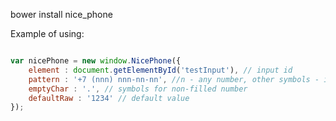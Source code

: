 bower install nice_phone

Example of using:

```javascript

var nicePhone = new window.NicePhone({
    element : document.getElementById('testInput'), // input id
    pattern : '+7 (nnn) nnn-nn-nn', //n - any number, other symbols - is mask symbols
    emptyChar : '.', // symbols for non-filled number
    defaultRaw : '1234' // default value
});
